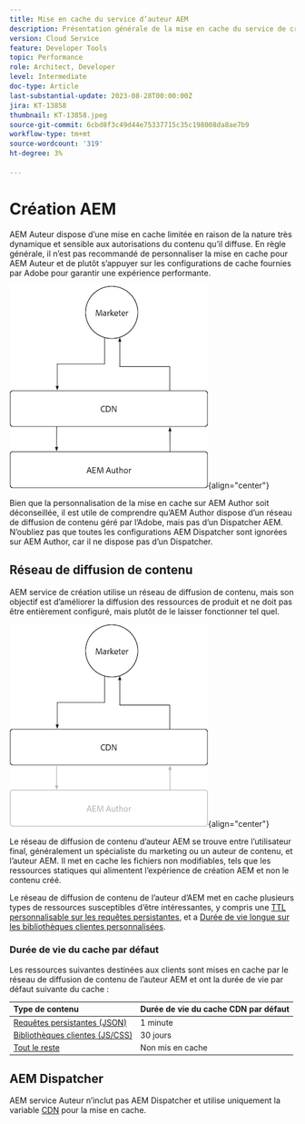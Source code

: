 ```yaml
---
title: Mise en cache du service d’auteur AEM
description: Présentation générale de la mise en cache du service de création as a Cloud Service AEM.
version: Cloud Service
feature: Developer Tools
topic: Performance
role: Architect, Developer
level: Intermediate
doc-type: Article
last-substantial-update: 2023-08-28T00:00:00Z
jira: KT-13858
thumbnail: KT-13858.jpeg
source-git-commit: 6cbd8f3c49d44e75337715c35c198008da8ae7b9
workflow-type: tm+mt
source-wordcount: '319'
ht-degree: 3%

---
```



# Création AEM

AEM Auteur dispose d’une mise en cache limitée en raison de la nature très dynamique et sensible aux autorisations du contenu qu’il diffuse. En règle générale, il n’est pas recommandé de personnaliser la mise en cache pour AEM Auteur et de plutôt s’appuyer sur les configurations de cache fournies par Adobe pour garantir une expérience performante.

![Diagramme de présentation de la mise en cache de l’auteur AEM](./assets/author/author-all.png){align="center"}

Bien que la personnalisation de la mise en cache sur AEM Author soit déconseillée, il est utile de comprendre qu’AEM Author dispose d’un réseau de diffusion de contenu géré par l’Adobe, mais pas d’un Dispatcher AEM. N’oubliez pas que toutes les configurations AEM Dispatcher sont ignorées sur AEM Author, car il ne dispose pas d’un Dispatcher.

## Réseau de diffusion de contenu

AEM service de création utilise un réseau de diffusion de contenu, mais son objectif est d’améliorer la diffusion des ressources de produit et ne doit pas être entièrement configuré, mais plutôt de le laisser fonctionner tel quel.

![Diagramme de présentation de la mise en cache AEM](./assets/author/author-cdn.png){align="center"}

Le réseau de diffusion de contenu d’auteur AEM se trouve entre l’utilisateur final, généralement un spécialiste du marketing ou un auteur de contenu, et l’auteur AEM. Il met en cache les fichiers non modifiables, tels que les ressources statiques qui alimentent l’expérience de création AEM et non le contenu créé.

Le réseau de diffusion de contenu de l’auteur d’AEM met en cache plusieurs types de ressources susceptibles d’être intéressantes, y compris une [TTL personnalisable sur les requêtes persistantes](https://experienceleague.adobe.com/docs/experience-manager-cloud-service/content/headless/graphql-api/persisted-queries.html?author-instances), et a [Durée de vie longue sur les bibliothèques clientes personnalisées](https://experienceleague.adobe.com/docs/experience-manager-cloud-service/content/implementing/content-delivery/caching.html#client-side-libraries).

### Durée de vie du cache par défaut

Les ressources suivantes destinées aux clients sont mises en cache par le réseau de diffusion de contenu de l’auteur AEM et ont la durée de vie par défaut suivante du cache :

| Type de contenu | Durée de vie du cache CDN par défaut |
|:------------ |:---------- |
| [Requêtes persistantes (JSON)](https://experienceleague.adobe.com/docs/experience-manager-cloud-service/content/headless/graphql-api/persisted-queries.html?author-instances) | 1 minute |
| [Bibliothèques clientes (JS/CSS)](https://experienceleague.adobe.com/docs/experience-manager-cloud-service/content/implementing/content-delivery/caching.html#client-side-libraries) | 30 jours |
| [Tout le reste](https://experienceleague.adobe.com/docs/experience-manager-cloud-service/content/implementing/content-delivery/caching.html#other-content) | Non mis en cache |


## AEM Dispatcher

AEM service Auteur n’inclut pas AEM Dispatcher et utilise uniquement la variable [CDN](#cdn) pour la mise en cache.

